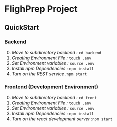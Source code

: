 # FlighPrep Project

## QuickStart 

### Backend 

0. *Move to subdirectory backend :* `cd backend`
1. *Creating Environment File :* `touch .env`
2. *Set Environment variables :* `source .env`
3. *Install npm Dependencies :* `npm install`  
4. *Turn on the REST service  :*`npm start`

### Frontend (Development Environment)

0. *Move to subdirectory backend :* `cd front`
1. *Creating Environment File :* `touch .env`
2. *Set Environment variables :* `source .env`
3. *Install npm Dependencies :* `npm install`  
4. *Turn on the react development server  :*`npm start`